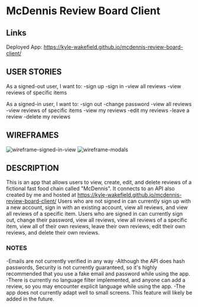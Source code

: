 # McDennis Review Board Client

## Links
Deployed App: https://kyle-wakefield.github.io/mcdennis-review-board-client/

## USER STORIES
As a signed-out user, I want to:
-sign up
-sign in
-view all reviews
-view reviews of specific items

As a signed-in user, I want to:
-sign out
-change password
-view all reviews
-view reviews of specific items
-view my reviews
-edit my reviews
-leave a review
-delete my reviews

## WIREFRAMES
![wireframe-signed-in-view](https://media.git.generalassemb.ly/user/35162/files/d78bf580-a296-11eb-8f3c-318d8b98c1bd)
![wireframe-modals](https://media.git.generalassemb.ly/user/35162/files/d9ee4f80-a296-11eb-88ca-8e9831f56653)

## DESCRIPTION
This is an app that allows users to view, create, edit, and delete reviews of a fictional fast food chain called "McDennis". It connects to an API also created by me and hosted at https://kyle-wakefield.github.io/mcdennis-review-board-client/
Users who are not signed in can currently sign up with a new account, sign in with an existing account, view all reviews, and view all reviews of a specific item.
Users who are signed in can currently sign out, change their password, view all reviews, view all reviews of a specific item, view all of their own reviews, leave their own reviews, edit their own reviews, and delete their own reviews.

### NOTES
-Emails are not currently verified in any way
-Although the API does hash passwords, Security is not currently guaranteed, so it's highly recommended that you use a fake email and password while using the app.
-There is currently no language filter implemented, and anyone can add a review, so you may encounter explicit language while using the app.
-The app does not currently adapt well to small screens. This feature will likely be added in the future.  
